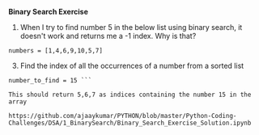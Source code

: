 
**Binary Search Exercise**

1. When I try to find number 5 in the below list using binary search, it doesn't work and returns me a -1 index. Why is that?
   
`numbers = [1,4,6,9,10,5,7]`

3. Find the index of all the occurrences of a number from a sorted list
   
```numbers = [1,4,6,9,11,15,15,15,17,21,34,34,56] 
number_to_find = 15 ```

This should return 5,6,7 as indices containing the number 15 in the array

https://github.com/ajaaykumar/PYTHON/blob/master/Python-Coding-Challenges/DSA/1_BinarySearch/Binary_Search_Exercise_Solution.ipynb



